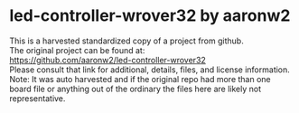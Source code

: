 
# led-controller-wrover32 by aaronw2  
This is a harvested standardized copy of a project from github.  
The original project can be found at:  
https://github.com/aaronw2/led-controller-wrover32  
Please consult that link for additional, details, files, and license information.  
Note: It was auto harvested and if the original repo had more than one board file or anything out of the ordinary the files here are likely not representative.  
    